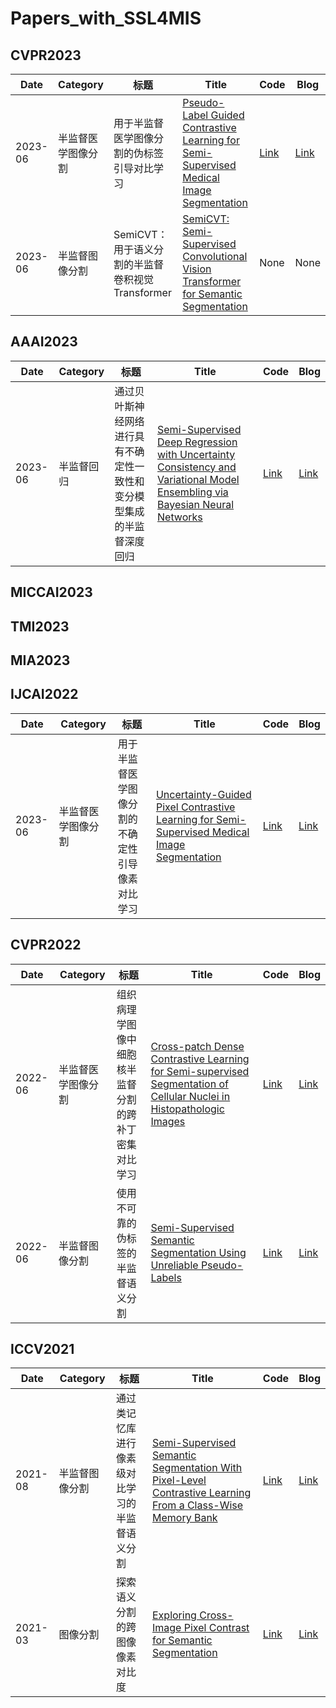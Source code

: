 # Papers_with_SSL4MIS
## CVPR2023

|Date|Category| 标题 | Title | Code|Blog|
|--|--|--|--|--|--|
|2023-06|半监督医学图像分割|用于半监督医学图像分割的伪标签引导对比学习|[Pseudo-Label Guided Contrastive Learning for Semi-Supervised Medical Image Segmentation](https://openaccess.thecvf.com/content/CVPR2023/html/Basak_Pseudo-Label_Guided_Contrastive_Learning_for_Semi-Supervised_Medical_Image_Segmentation_CVPR_2023_paper.html) |[Link](https://github.com/hritam-98/PatchCL-MedSeg)|[Link](https://blog.csdn.net/qq_43656233/article/details/132533386)|
|2023-06|半监督图像分割|SemiCVT：用于语义分割的半监督卷积视觉Transformer|[SemiCVT: Semi-Supervised Convolutional Vision Transformer for Semantic Segmentation](https://openaccess.thecvf.com/content/CVPR2023/html/Huang_SemiCVT_Semi-Supervised_Convolutional_Vision_Transformer_for_Semantic_Segmentation_CVPR_2023_paper.html)|None|None|
## AAAI2023
|Date|Category| 标题 | Title | Code |Blog|
|--|--|--|--|--|--|
|2023-06|半监督回归|通过贝叶斯神经网络进行具有不确定性一致性和变分模型集成的半监督深度回归|[Semi-Supervised Deep Regression with Uncertainty Consistency and Variational Model Ensembling via Bayesian Neural Networks](https://ojs.aaai.org/index.php/AAAI/article/view/25890)|[Link](https://github.com/xmed-lab/UCVME)|[Link](https://blog.csdn.net/qq_43656233/article/details/132601187)|

## MICCAI2023

## TMI2023

## MIA2023

## IJCAI2022
|Date|Category| 标题 | Title | Code |Blog|
|--|--|--|--|--|--|
|2023-06|半监督医学图像分割|用于半监督医学图像分割的不确定性引导像素对比学习|[Uncertainty-Guided Pixel Contrastive Learning for Semi-Supervised Medical Image Segmentation](https://www.ijcai.org/proceedings/2022/201)|[Link](https://github.com/taovv/UGPCL)|[Link](https://blog.csdn.net/qq_43656233/article/details/132675735)|
## CVPR2022
|Date|Category| 标题 | Title | Code |Blog|
|--|--|--|--|--|--|
|2022-06|半监督医学图像分割|组织病理学图像中细胞核半监督分割的跨补丁密集对比学习|[Cross-patch Dense Contrastive Learning for Semi-supervised Segmentation of Cellular Nuclei in Histopathologic Images](https://openaccess.thecvf.com/content/CVPR2022/papers/Wu_Cross-Patch_Dense_Contrastive_Learning_for_Semi-Supervised_Segmentation_of_Cellular_Nuclei_CVPR_2022_paper.pdf) |[Link](https://github.com/zzw-szu/CDCL)|[Link](https://blog.csdn.net/qq_43656233/article/details/132477425)|
|2022-06|半监督图像分割|使用不可靠的伪标签的半监督语义分割|[Semi-Supervised Semantic Segmentation Using Unreliable Pseudo-Labels](https://openaccess.thecvf.com/content/CVPR2022/html/Wang_Semi-Supervised_Semantic_Segmentation_Using_Unreliable_Pseudo-Labels_CVPR_2022_paper.html) |[Link](https://github.com/Haochen-Wang409/U2PL/)|[Link](https://blog.csdn.net/qq_43656233/article/details/132624355)|

## ICCV2021
|Date|Category| 标题 | Title | Code|Blog|
|--|--|--|--|--|--|
|2021-08|半监督图像分割|通过类记忆库进行像素级对比学习的半监督语义分割|[Semi-Supervised Semantic Segmentation With Pixel-Level Contrastive Learning From a Class-Wise Memory Bank](https://openaccess.thecvf.com/content/ICCV2021/html/Alonso_Semi-Supervised_Semantic_Segmentation_With_Pixel-Level_Contrastive_Learning_From_a_Class-Wise_ICCV_2021_paper.html)|[Link](https://github.com/Shathe/SemiSeg-Contrastive)|[Link](https://blog.csdn.net/qq_43656233/article/details/132512776)|
|2021-03|图像分割|探索语义分割的跨图像像素对比度|[Exploring Cross-Image Pixel Contrast for Semantic Segmentation](https://openaccess.thecvf.com/content/ICCV2021/html/Wang_Exploring_Cross-Image_Pixel_Contrast_for_Semantic_Segmentation_ICCV_2021_paper.html)|[Link](https://github.com/tfzhou/ContrastiveSeg)|[Link](https://blog.csdn.net/qq_43656233/article/details/132713174?spm=1001.2014.3001.5502)|

